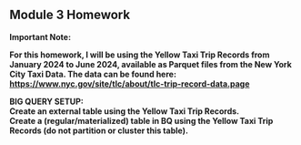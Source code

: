 ## Module 3 Homework

<b>Important Note:<b>

For this homework, I will be using the Yellow Taxi Trip Records from January 2024 to June 2024, available as Parquet files from the New York City Taxi Data. The data can be found here:
</br> https://www.nyc.gov/site/tlc/about/tlc-trip-record-data.page


<b>BIG QUERY SETUP:</b></br>
Create an external table using the Yellow Taxi Trip Records. </br>
Create a (regular/materialized) table in BQ using the Yellow Taxi Trip Records (do not partition or cluster this table).
